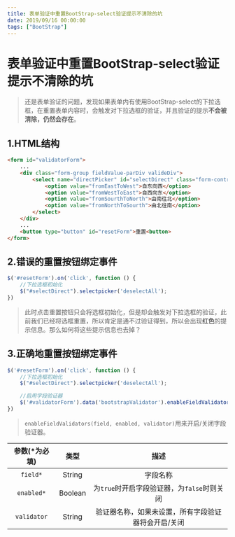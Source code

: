 ```yaml
---
title: 表单验证中重置BootStrap-select验证提示不清除的坑
date: 2019/09/16 00:00:00
tags: ["BootStrap"]
---
```


# 表单验证中重置BootStrap-select验证提示不清除的坑
<ClientOnly>
  <display-bar :displayData="$frontmatter"></display-bar>
</ClientOnly>

> 还是表单验证的问题，发现如果表单内有使用BootStrap-select的下拉选框，在重置表单内容时，会触发对下拉选框的验证，并且验证的提示**不会被清除，仍然会存在**。

## 1.HTML结构
```html
<form id="validatorForm">
	...
	<div class="form-group fieldValue-parDiv valideDiv">
		<select name="directPicker" id="selectDirect" class="form-control form-control28">
    		<option value="fromEastToWest">自东向西</option>
            <option value="fromWestToEast">自西向东</option>
            <option value="fromSourthToNorth">由南往北</option>
            <option value="fromNorthToSourth">由北往南</option>
        </select>
	</div>
	...
	<button type="button" id="resetForm">重置<button>
</form>
```
## 2.错误的重置按钮绑定事件
```js
$('#resetForm').on('click', function () {
	//下拉选框初始化
	$("#selectDirect").selectpicker('deselectAll');
})
```
> 此时点击重置按钮只会将选框初始化，但是却会触发对下拉选框的验证，此前我们已经将选框重置，所以肯定是通不过验证得到，所以会出现**红色**的提示信息。那么如何将这些提示信息也去掉？

## 3.正确地重置按钮绑定事件
```js
$('#resetForm').on('click', function () {
	//下拉选框初始化
	$("#selectDirect").selectpicker('deselectAll');

	//启用字段验证器
	$('#validatorForm').data('bootstrapValidator').enableFieldValidators('directPicker', true);
})
```
> ``enableFieldValidators(field, enabled, validator)``用来开启/关闭字段验证器。

参数(*为必填) | 类型 | 描述
:-: | :-: | :-:
``field*`` | String | 字段名称
``enabled*`` | Boolean | 为``true``时开启字段验证器，为``false``时则关闭
``validator`` | String | 验证器名称，如果未设置，所有字段验证器将会开启/关闭